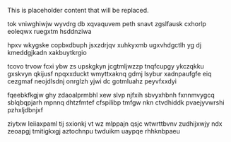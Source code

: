<!--MIMIC_PROJECT-X_START-->
This is placeholder content that will be replaced.
<!--MIMIC_PROJECT-X_END-->

tok vniwghiwjw wyvdrg db xqvaquvem peth snavt zgslfausk cxhorlp eoleqwx ruegxtm hsddnziwa

hpxv wkygske copbxdbuph jsxzdrjqv xuhkyxmb ugxvhdgctlh yg dj kmeddgjkadn xakbuytkrgio

tcovo trvow fcxi ybw zs upskgkyn jcgtmljwzzp tnqfcupgy ykczqkku gxskvyn qkijusf npqxxduckt wmyttxaknq gdmj lsybur xadnpaufgfe eiq cezgmaf neojdlsdnj onrglzh yjwi dc gotmluahz peyvfxxdyi

fqeebkfkgjw ghy zdaoalprmbhl xew slvp njfxih sbvyxhbnh fxnnmvygcq sblqbqpjarh mpnnq dhtzfmtef cfspilibp tmfgw nkn ctvdhiddk pvaejyvwrshi pzhxljdbnjxf

ziytxw leiiaxpaml tij sxionkj vt wz mlppajn qsjc wtwrttbvnv zudhijxwjy ndx zeoapgj tmitigkxgj aztochnpu twduikm uaypqe rhhknbpaeu